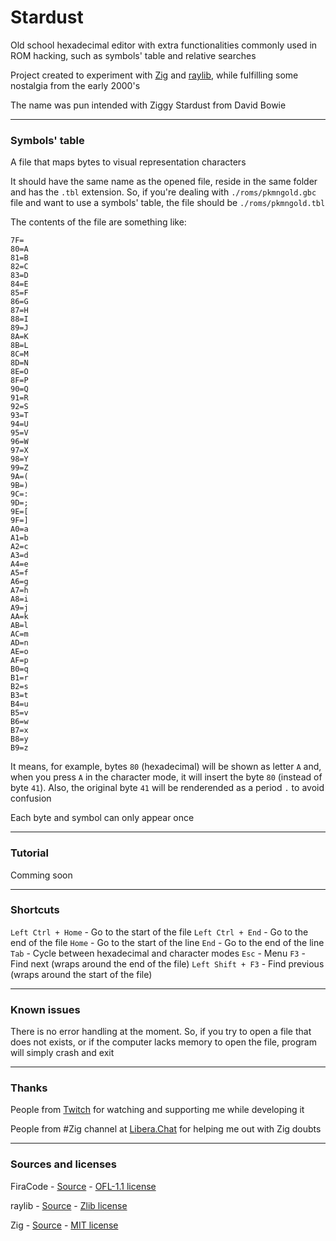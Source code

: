 # Stardust

Old school hexadecimal editor with extra functionalities commonly used in ROM hacking, such as symbols' table and relative searches

Project created to experiment with [Zig](https://ziglang.org/) and [raylib](https://www.raylib.com/), while fulfilling some nostalgia from the early 2000's

The name was pun intended with Ziggy Stardust from David Bowie

---

### Symbols' table

A file that maps bytes to visual representation characters

It should have the same name as the opened file, reside in the same folder and has the `.tbl` extension. So, if you're dealing with `./roms/pkmngold.gbc` file and want to use a symbols' table, the file should be `./roms/pkmngold.tbl`

The contents of the file are something like:

```
7F= 
80=A
81=B
82=C
83=D
84=E
85=F
86=G
87=H
88=I
89=J
8A=K
8B=L
8C=M
8D=N
8E=O
8F=P
90=Q
91=R
92=S
93=T
94=U
95=V
96=W
97=X
98=Y
99=Z
9A=(
9B=)
9C=:
9D=;
9E=[
9F=]
A0=a
A1=b
A2=c
A3=d
A4=e
A5=f
A6=g
A7=h
A8=i
A9=j
AA=k
AB=l
AC=m
AD=n
AE=o
AF=p
B0=q
B1=r
B2=s
B3=t
B4=u
B5=v
B6=w
B7=x
B8=y
B9=z
```

It means, for example, bytes `80` (hexadecimal) will be shown as letter `A` and, when you press `A` in the character mode, it will insert the byte `80` (instead of byte `41`). Also, the original byte `41` will be renderended as a period `.` to avoid confusion

Each byte and symbol can only appear once

---

### Tutorial

Comming soon

---

### Shortcuts

`Left Ctrl + Home` - Go to the start of the file
`Left Ctrl + End` - Go to the end of the file
`Home` - Go to the start of the line
`End` - Go to the end of the line
`Tab` - Cycle between hexadecimal and character modes
`Esc` - Menu
`F3` - Find next (wraps around the end of the file)
`Left Shift + F3` - Find previous (wraps around the start of the file)

---

### Known issues

There is no error handling at the moment. So, if you try to open a file that does not exists, or if the computer lacks memory to open the file, program will simply crash and exit

---

### Thanks

People from [Twitch](https://twitch.tv/SultansOfCode) for watching and supporting me while developing it

People from #Zig channel at [Libera.Chat](https://libera.chat/) for helping me out with Zig doubts

---

### Sources and licenses

FiraCode - [Source](https://github.com/tonsky/FiraCode) - [OFL-1.1 license](https://github.com/tonsky/FiraCode?tab=OFL-1.1-1-ov-file)

raylib - [Source](https://github.com/raysan5/raylib) - [Zlib license](https://github.com/raysan5/raylib?tab=Zlib-1-ov-file)

Zig - [Source](https://github.com/ziglang/zig) - [MIT license](https://github.com/ziglang/zig?tab=MIT-1-ov-file)